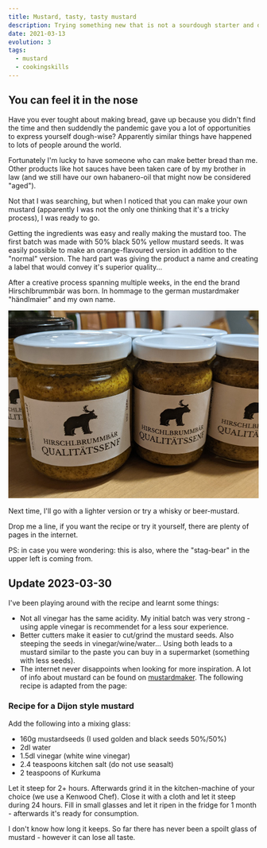 ```yaml
---
title: Mustard, tasty, tasty mustard
description: Trying something new that is not a sourdough starter and does not need sun and summer to be a success. 
date: 2021-03-13
evolution: 3
tags:
  - mustard
  - cookingskills
---
```


## You can feel it in the nose

Have you ever tought about making bread, gave up because you didn't find the time and then suddendly the pandemic gave you a lot of opportunities to express yourself dough-wise? Apparently similar things have happened to lots of people around the world. 

Fortunately I'm lucky to have someone who can make better bread than me. Other products like hot sauces have been taken care of by my brother in law (and we still have our own habanero-oil that might now be considered "aged").

Not that I was searching, but when I noticed that you can make your own mustard (apparently I was not the only one thinking that it's a tricky process), I was ready to go. 

Getting the ingredients was easy and really making the mustard too. The first batch was made with 50% black 50% yellow mustard seeds. It was easily possible to make an orange-flavoured version in addition to the "normal" version. The hard part was giving the product a name and creating a label that would convey it's superior quality...

After a creative process spanning multiple weeks, in the end the brand Hirschlbrummbär was born. In hommage to the german mustardmaker "händlmaier" and my own name.

![the final product ready to give away, with branding finalized](Senf1000.jpg "Multiple glasses of mustard, the label states Hirschelbrummbär Qualitätssenf including an image of the Hirschelbrummbär")

Next time, I'll go with a lighter version or try a whisky or beer-mustard.

Drop me a line, if you want the recipe or try it yourself, there are plenty of pages in the internet.

PS: in case you were wondering: this is also, where the "stag-bear" in the upper left is coming from.

## Update 2023-03-30
I've been playing around with the recipe and learnt some things: 
- Not all vinegar has the same acidity. My initial batch was very strong - using apple vinegar is recommendet for a less sour experience.
- Better cutters make it easier to cut/grind the mustard seeds. Also steeping the seeds in vinegar/wine/water... Using both leads to a mustard similar to the paste you can buy in a supermarket (something with less seeds). 
- The internet never disappoints when looking for more inspiration. A lot of info about mustard can be found on [mustardmaker](https://mustardmaker.com/). The following recipe is adapted from the page: 

### Recipe for a Dijon style mustard
Add the following into a mixing glass: 
- 160g mustardseeds (I used golden and black seeds 50%/50%)
- 2dl water
- 1.5dl vinegar (white wine vinegar)
- 2.4 teaspoons kitchen salt (do not use seasalt)
- 2 teaspoons of Kurkuma

Let it steep for 2+ hours. Afterwards grind it in the kitchen-machine of your choice (we use a Kenwood Chef). Close it with a cloth and let it steep during 24 hours. Fill in small glasses and let it ripen in the fridge for 1 month - afterwards it's ready for consumption. 

I don't know how long it keeps. So far there has never been a spoilt glass of mustard - however it can lose all taste.  

